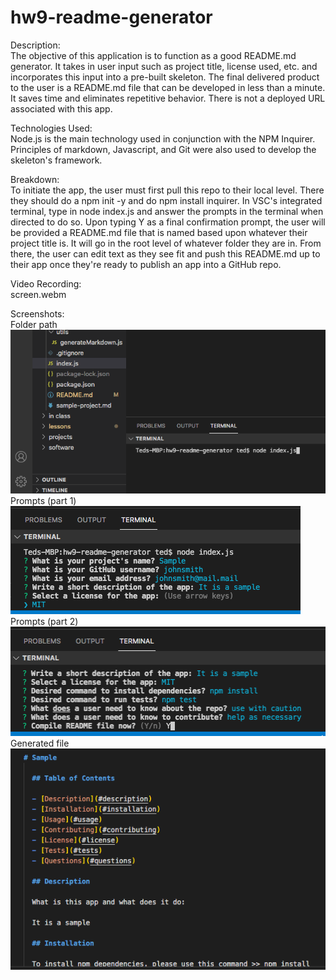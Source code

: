 # hw9-readme-generator

Description:
<br>
The objective of this application is to function as a good README.md generator. It takes in user input such as project title, license used, etc. and incorporates this input into a pre-built skeleton. The final delivered product to the user is a README.md file that can be developed in less than a minute. It saves time and eliminates repetitive behavior. There is not a deployed URL associated with this app. 
<br>

Technologies Used:
<br>
Node.js is the main technology used in conjunction with the NPM Inquirer. Principles of markdown, Javascript, and Git were also used to develop the skeleton's framework.
<br>

Breakdown:
<br>
To initiate the app, the user must first pull this repo to their local level. There they should do a npm init -y and do npm install inquirer. In VSC's integrated terminal, type in node index.js and answer the prompts in the terminal when directed to do so. Upon typing Y as a final confirmation prompt, the user will be provided a README.md file that is named based upon whatever their project title is. It will go in the root level of whatever folder they are in. From there, the user can edit text as they see fit and push this README.md up to their app once they're ready to publish an app into a GitHub repo. 
<br>

Video Recording:
<br>
screen.webm
<br>

Screenshots:
<br>
Folder path
<br>
<img src = "./images/hw9-1.png">
<br>
Prompts (part 1)
<br>
<img src = "./images/hw9-2.png">
<br>
Prompts (part 2)
<br>
<img src = "./images/hw9-3.png">
<br>
Generated file
<br>
<img src = "./images/hw9-4.png">